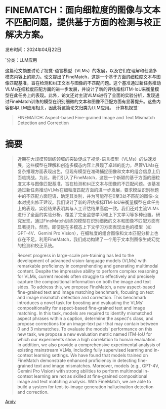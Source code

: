 # FINEMATCH：面向细粒度的图像与文本不匹配问题，提供基于方面的检测与校正解决方案。

发布时间：2024年04月22日

`分类：LLM应用

这篇论文摘要讨论了视觉-语言模型（VLMs）的发展，以及它们在理解和创造多模态内容上的能力。论文提出了FineMatch，这是一个基于方面的细粒度文本与图像匹配基准，旨在检测和纠正文本与图像的不匹配问题。这个基准通过新任务推动VLMs在细粒度匹配方面的进一步发展，并设计了新的评估指标ITM-IoU来衡量模型在此任务上的表现。此外，论文还对主流VLMs进行了全面的实验分析，发现通过FineMatch训练的模型在识别细微的文本和图像不匹配方面有显著提升。这些内容都与LLM应用相关，因此将这篇论文归类为LLM应用。` `计算机视觉`

> FINEMATCH: Aspect-based Fine-grained Image and Text Mismatch Detection and Correction

# 摘要

> 近期在大规模预训练领域的突破促成了视觉-语言模型（VLMs）的快速发展，这些模型在理解和创造多模态内容上展现了卓越的能力。尽管VLMs在复杂推理方面表现出色，但现有模型在准确捕捉图像和文本的组合信息上仍面临挑战。为此，我们引入了FineMatch，这是一个新颖的基于方面的细粒度文本与图像匹配基准，旨在检测和纠正文本与图像的不匹配问题。该基准通过新任务推动VLMs在细粒度匹配方面的进一步发展，要求模型识别标题中的不匹配方面短语，确定其类别，并为可能存在0至3处不匹配的图像-文本对提出修正建议。我们设计了新的评估指标ITM-IoU来衡量模型在此任务上的表现，实验结果表明其与人工评估结果高度一致。我们还对主流VLMs进行了全面的实验分析，覆盖了完全监督学习和上下文学习等多种设置。研究发现，通过FineMatch训练的模型在识别细微的文本和图像不匹配方面有显著提升。然而，即便是在多模态上下文学习方面表现出色的模型（如GPT-4V、Gemini Pro Vision），在细粒度的组合图像和文本匹配分析上也存在不足。利用FineMatch，我们成功构建了一个用于文本到图像生成幻觉的检测和校正系统。

> Recent progress in large-scale pre-training has led to the development of advanced vision-language models (VLMs) with remarkable proficiency in comprehending and generating multimodal content. Despite the impressive ability to perform complex reasoning for VLMs, current models often struggle to effectively and precisely capture the compositional information on both the image and text sides. To address this, we propose FineMatch, a new aspect-based fine-grained text and image matching benchmark, focusing on text and image mismatch detection and correction. This benchmark introduces a novel task for boosting and evaluating the VLMs' compositionality for aspect-based fine-grained text and image matching. In this task, models are required to identify mismatched aspect phrases within a caption, determine the aspect's class, and propose corrections for an image-text pair that may contain between 0 and 3 mismatches. To evaluate the models' performance on this new task, we propose a new evaluation metric named ITM-IoU for which our experiments show a high correlation to human evaluation. In addition, we also provide a comprehensive experimental analysis of existing mainstream VLMs, including fully supervised learning and in-context learning settings. We have found that models trained on FineMatch demonstrate enhanced proficiency in detecting fine-grained text and image mismatches. Moreover, models (e.g., GPT-4V, Gemini Pro Vision) with strong abilities to perform multimodal in-context learning are not as skilled at fine-grained compositional image and text matching analysis. With FineMatch, we are able to build a system for text-to-image generation hallucination detection and correction.

[Arxiv](https://arxiv.org/abs/2404.14715)